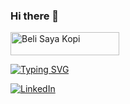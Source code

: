 ### Hi there 👋

<!--
**anggastarukma9/anggastarukma9** is a ✨ _special_ ✨ repository because its `README.md` (this file) appears on your GitHub profile.

Here are some ideas to get you started:

- 🔭 I’m currently working on ...
- 🌱 I’m currently learning ...
- 👯 I’m looking to collaborate on ...
- 🤔 I’m looking for help with ...
- 💬 Ask me about ...
- 📫 How to reach me: ...
- 😄 Pronouns: ...
- ⚡ Fun fact: ...
-->
<a href="https://www.buymeacoffee.com/gastacodest" target="_blank"><img src=" https://cdn.buymeacoffee.com/buttons/default-orange.png " alt="Beli Saya Kopi" height="37" width="174"></a>


[![Typing SVG](https://readme-typing-svg.demolab.com?font=poppins&pause=1000&color=BEF718&background=FF1F1F00&width=435&lines=Hey+welcome+to+my+github)](https://git.io/typing-svg)


 
[![LinkedIn]( https://img.shields.io/badge/LinkedIn-0077B5?style=for-the-badge&logo=linkedin&logoColor=white)](https://www.linkedin.com/in/anggasta-rukma-a/ )
